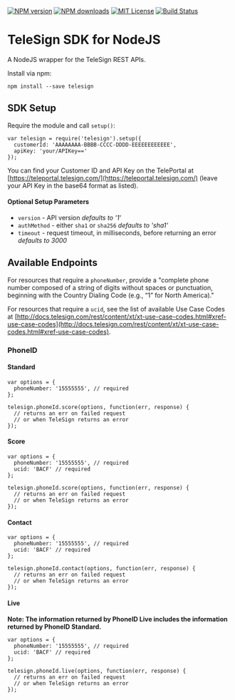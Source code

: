 [![NPM version][npm-version-image]][npm-url] [![NPM downloads][npm-downloads-image]][npm-url] [![MIT License][license-image]][license-url] [![Build Status][travis-image]][travis-url]

# TeleSign SDK for NodeJS

A NodeJS wrapper for the TeleSign REST APIs.

Install via npm:

    npm install --save telesign

## SDK Setup

Require the module and call ``setup()``:

    var telesign = require('telesign').setup({
      customerId: 'AAAAAAAA-BBBB-CCCC-DDDD-EEEEEEEEEEEE',
      apiKey: 'your/APIKey=='
    });

You can find your Customer ID and API Key on the TelePortal at [https://teleportal.telesign.com/](https://teleportal.telesign.com/) (leave your API Key in the base64 format as listed).

#### Optional Setup Parameters

- ``version`` - API version *defaults to '1'*
- ``authMethod`` - either ``sha1`` or ``sha256`` *defaults to 'sha1'*
- ``timeout`` - request timeout, in milliseconds, before returning an error *defaults to 3000*

## Available Endpoints

For resources that require a ``phoneNumber``, provide a "complete phone number composed of a string of digits without spaces or punctuation, beginning with the Country Dialing Code (e.g., “1” for North America)."

For resources that require a ``ucid``, see the list of available Use Case Codes at [http://docs.telesign.com/rest/content/xt/xt-use-case-codes.html#xref-use-case-codes](http://docs.telesign.com/rest/content/xt/xt-use-case-codes.html#xref-use-case-codes).

### PhoneID

#### Standard

    var options = {
      phoneNumber: '15555555', // required
    };

    telesign.phoneId.score(options, function(err, response) {
      // returns an err on failed request
      // or when TeleSign returns an error
    });

#### Score

    var options = {
      phoneNumber: '15555555', // required
      ucid: 'BACF' // required
    };

    telesign.phoneId.score(options, function(err, response) {
      // returns an err on failed request
      // or when TeleSign returns an error
    });

#### Contact

    var options = {
      phoneNumber: '15555555', // required
      ucid: 'BACF' // required
    };

    telesign.phoneId.contact(options, function(err, response) {
      // returns an err on failed request
      // or when TeleSign returns an error
    });

#### Live

**Note: The information returned by PhoneID Live includes the information returned by PhoneID Standard.**

    var options = {
      phoneNumber: '15555555', // required
      ucid: 'BACF' // required
    };

    telesign.phoneId.live(options, function(err, response) {
      // returns an err on failed request
      // or when TeleSign returns an error
    });

[license-image]: http://img.shields.io/badge/license-MIT-blue.svg?style=flat-square
[license-url]: https://github.com/giftnix/telesign/blob/master/LICENSE

[npm-version-image]: http://img.shields.io/npm/v/telesign.svg?style=flat-square
[npm-downloads-image]: http://img.shields.io/npm/dm/telesign.svg?style=flat-square
[npm-url]: https://npmjs.org/package/telesign

[travis-image]: http://img.shields.io/travis/giftnix/telesign.svg?style=flat-square
[travis-url]: http://travis-ci.org/giftnix/telesign